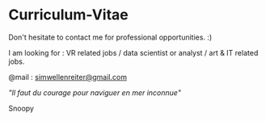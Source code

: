# Curriculum-Vitae

Don't hesitate to contact me for professional opportunities. :)

I am looking for : VR related jobs / data scientist or analyst / art & IT related jobs.

@mail : simwellenreiter@gmail.com


*"Il faut du courage pour naviguer en mer inconnue"*

Snoopy
